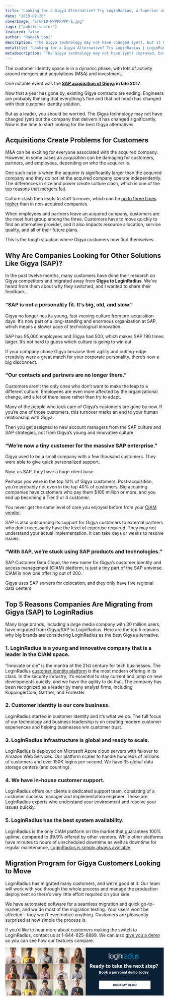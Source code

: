 ```yaml
---
title: "Looking for a Gigya Alternative? Try LoginRadius, a Superior and Modern Identity Platform"
date: "2019-02-20"
coverImage: "STUPID-WPPPPPPP-1.jpg"
tags: ["public-sector"]
featured: false 
author: "Rakesh Soni" 
description: "The Gigya technology may not have changed (yet), but it has dramatically changed the business that provides it. Now is the moment to start searching for the best alternatives to Gigya."
metatitle: "Looking for a Gigya Alternative? Try LoginRadius | LoginRadius"
metadescription: "The Gigya technology may not have (yet) improved, but it has dramatically changed the business that provides it. Now is the time for the best Gigya alternatives to start searching."
---
```


The customer identity space is in a dynamic phase, with lots of activity around mergers and acquisitions (M&A) and investment.

One notable event was the [**SAP acquisition of Gigya**](https://techcrunch.com/2017/09/24/sap-is-buying-identity-management-firm-gigya-for-350m/) **in late 2017**.

Now that a year has gone by, existing Gigya contracts are ending. Engineers are probably thinking that everything’s fine and that not much has changed with their customer identity solution.

But as a leader, you should be worried. The Gigya technology may not have changed (yet) but the company that delivers it has changed significantly. Now is the time to start looking for the best Gigya alternatives.

## Acquisitions Create Problems for Customers

M&A can be exciting for everyone associated with the acquired company. However, in some cases an acquisition can be damaging for customers, partners, and employees, depending on who the acquirer is.

One such case is when the acquirer is significantly larger than the acquired company and they do not let the acquired company operate independently. The differences in size and power create culture clash, which is one of the [top reasons that mergers fail](https://www.aon.com/attachments/thought-leadership/M_A_Survey.pdf).

Culture clash then leads to staff turnover, which can be [up to three times higher](https://www.jamespwalsh.com/Resources/Walsh%20-%201988%20-%20Top%20management%20turnover%20following%20mergers%20and%20acquistions.pdf) than in non-acquired companies.

When employees and partners leave an acquired company, customers are the most hurt group among the three. Customers have to move quickly to find an alternative provider, and it also impacts resource allocation, service quality, and all of their future plans.

This is the tough situation where Gigya customers now find themselves.

## Why Are Companies Looking for Other Solutions Like Gigya (SAP)?

In the past twelve months, many customers have done their research on Gigya competitors and migrated away from **Gigya to LoginRadius**. We’ve heard from them about why they switched, and I wanted to share their feedback.

### **“SAP is not a personality fit. It’s big, old, and slow.”**

Gigya no longer has its young, fast-moving culture from pre-acquisition days. It’s now part of a long-standing and enormous organization at SAP, which means a slower pace of technological innovation.

SAP has 95,000 employees and Gigya had 500, which makes SAP 190 times larger. It’s not hard to guess which culture is going to win out.

If your company chose Gigya because their agility and cutting-edge creativity were a great match for your corporate personality, there’s now a big disconnect.

### **“Our contacts and partners are no longer there.”**

Customers aren’t the only ones who don’t want to make the leap to a different culture. Employees are even more affected by the organizational change, and a lot of them leave rather than try to adapt.

Many of the people who took care of Gigya’s customers are gone by now. If you’re one of those customers, this turnover marks an end to your human relationship with Gigya.

Then you get assigned to new account managers from the SAP culture and SAP strategies, not from Gigya’s young and innovative culture.

### **“We’re now a tiny customer for the massive SAP enterprise.”**

Gigya used to be a small company with a few thousand customers. They were able to give quick personalized support.

Now, as SAP, they have a huge client base.

Perhaps you were in the top 10% of Gigya customers. Post-acquisition, you’re probably not even in the top 40% of customers. Big acquiring companies have customers who pay them $100 million or more, and you end up becoming a Tier 3 or 4 customer.

You never get the same level of care you enjoyed before from your [CIAM vendor](https://www.loginradius.com/).

SAP is also outsourcing its support for Gigya customers to external partners who don’t necessarily have the level of expertise required. They may not understand your actual implementation. It can take days or weeks to resolve issues.

### **“With SAP, we’re stuck using SAP products and technologies.”**

SAP Customer Data Cloud, the new name for Gigya’s customer identity and access management (CIAM) platform, is just a tiny part of the SAP universe. CIAM is now one offering out of 200.

Gigya uses SAP servers for colocation, and they only have five regional data centers.

## Top 5 Reasons Companies Are Migrating from Gigya (SAP) to LoginRadius

Many large brands, including a large media company with 30 million users, have migrated from Gigya/SAP to LoginRadius. Here are the top 5 reasons why big brands are considering LoginRadius as the best Gigya alternative.

### 1\. LoginRadius is a young and innovative company that is a leader in the CIAM space.

“Innovate or die” is the mantra of the 21st century for tech businesses. The LoginRadius [customer identity platform](https://www.linkedin.com/pulse/loginradius-our-evolution-end-to-end-customer-identity-rakesh-soni/) is the most modern offering in its class. In the security industry, it’s essential to stay current and jump on new developments quickly, and we have the agility to do that. The company has been recognized as a leader by many analyst firms, including KuppingerCole, Gartner, and Forrester.

### 2\. Customer identity is our core business.

LoginRadius started in customer identity and it’s what we do. The full focus of our technology and business leadership is on creating modern customer experiences and helping businesses win customer trust.

### 3\. LoginRadius infrastructure is global and ready to scale.

LoginRadius is deployed on Microsoft Azure cloud servers with failover to Amazon Web Services. Our platform scales to handle hundreds of millions of customers and over 150K logins per second. We have 35 global data storage centers (and counting).

### 4\. We have in-house customer support.

LoginRadius offers our clients a dedicated support team, consisting of a customer success manager and implementation engineer. These are LoginRadius experts who understand your environment and resolve your issues quickly.

### 5\. LoginRadius has the best system availability.

LoginRadius is the only CIAM platform on the market that guarantees 100% uptime, compared to 99.9% offered by other vendors. While other platforms have minutes to hours of unscheduled downtime as well as downtime for regular maintenance, [LoginRadius is simply always available](https://www.loginradius.com/availability/).

## Migration Program for Gigya Customers Looking to Move

LoginRadius has migrated many customers, and we’re good at it. Our team will work with you through the whole process and manage the production deployment so there’s very little effort required on your side.

We have automated software for a seamless migration and quick go-to-market, and we do most of the migration testing. Your users won’t be affected—they won’t even notice anything. Customers are pleasantly surprised at how simple the process is.

If you’d like to hear more about customers making the switch to LoginRadius, contact us at 1-844-625-8889. We can also [give you a demo](https://www.loginradius.com/schedule-demo/) so you can see how our features compare.

[![](CTA-Graphics-for-Blogs-V02.01-14-1024x310.png)](https://www.loginradius.com/book-a-demo/)
